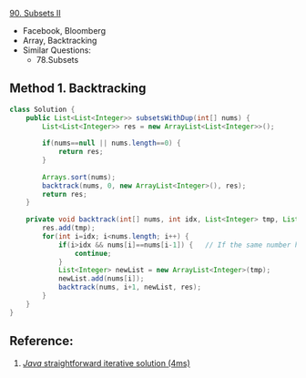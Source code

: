 [90. Subsets II](https://leetcode.com/problems/subsets-ii/)

* Facebook, Bloomberg
* Array, Backtracking
* Similar Questions:
    * 78.Subsets


## Method 1. Backtracking
```java 
class Solution {
    public List<List<Integer>> subsetsWithDup(int[] nums) {
        List<List<Integer>> res = new ArrayList<List<Integer>>();
        
        if(nums==null || nums.length==0) {
            return res;
        }
        
        Arrays.sort(nums);
        backtrack(nums, 0, new ArrayList<Integer>(), res);
        return res;
    }
    
    private void backtrack(int[] nums, int idx, List<Integer> tmp, List<List<Integer>> res) {
        res.add(tmp);
        for(int i=idx; i<nums.length; i++) {
            if(i>idx && nums[i]==nums[i-1]) {   // If the same number has already been swapped, then skip
                continue;
            }
            List<Integer> newList = new ArrayList<Integer>(tmp);
            newList.add(nums[i]);
            backtrack(nums, i+1, newList, res);
        }
    }
}
```


## Reference:
1. [*Java* straightforward iterative solution (4ms)](https://leetcode.com/problems/subsets-ii/discuss/30279/*Java*-straightforward-iterative-solution-(4ms))